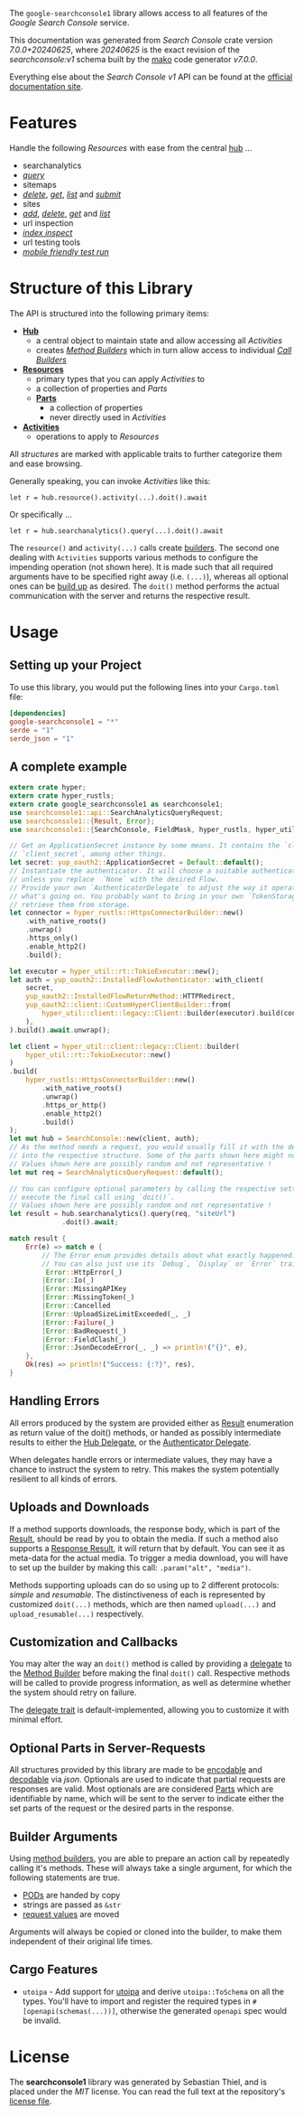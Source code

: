 <!---
DO NOT EDIT !
This file was generated automatically from 'src/generator/templates/api/README.md.mako'
DO NOT EDIT !
-->
The `google-searchconsole1` library allows access to all features of the *Google Search Console* service.

This documentation was generated from *Search Console* crate version *7.0.0+20240625*, where *20240625* is the exact revision of the *searchconsole:v1* schema built by the [mako](http://www.makotemplates.org/) code generator *v7.0.0*.

Everything else about the *Search Console* *v1* API can be found at the
[official documentation site](https://developers.google.com/webmaster-tools/search-console-api/).
# Features

Handle the following *Resources* with ease from the central [hub](https://docs.rs/google-searchconsole1/7.0.0+20240625/google_searchconsole1/SearchConsole) ...

* searchanalytics
 * [*query*](https://docs.rs/google-searchconsole1/7.0.0+20240625/google_searchconsole1/api::SearchanalyticQueryCall)
* sitemaps
 * [*delete*](https://docs.rs/google-searchconsole1/7.0.0+20240625/google_searchconsole1/api::SitemapDeleteCall), [*get*](https://docs.rs/google-searchconsole1/7.0.0+20240625/google_searchconsole1/api::SitemapGetCall), [*list*](https://docs.rs/google-searchconsole1/7.0.0+20240625/google_searchconsole1/api::SitemapListCall) and [*submit*](https://docs.rs/google-searchconsole1/7.0.0+20240625/google_searchconsole1/api::SitemapSubmitCall)
* sites
 * [*add*](https://docs.rs/google-searchconsole1/7.0.0+20240625/google_searchconsole1/api::SiteAddCall), [*delete*](https://docs.rs/google-searchconsole1/7.0.0+20240625/google_searchconsole1/api::SiteDeleteCall), [*get*](https://docs.rs/google-searchconsole1/7.0.0+20240625/google_searchconsole1/api::SiteGetCall) and [*list*](https://docs.rs/google-searchconsole1/7.0.0+20240625/google_searchconsole1/api::SiteListCall)
* url inspection
 * [*index inspect*](https://docs.rs/google-searchconsole1/7.0.0+20240625/google_searchconsole1/api::UrlInspectionIndexInspectCall)
* url testing tools
 * [*mobile friendly test run*](https://docs.rs/google-searchconsole1/7.0.0+20240625/google_searchconsole1/api::UrlTestingToolMobileFriendlyTestRunCall)




# Structure of this Library

The API is structured into the following primary items:

* **[Hub](https://docs.rs/google-searchconsole1/7.0.0+20240625/google_searchconsole1/SearchConsole)**
    * a central object to maintain state and allow accessing all *Activities*
    * creates [*Method Builders*](https://docs.rs/google-searchconsole1/7.0.0+20240625/google_searchconsole1/common::MethodsBuilder) which in turn
      allow access to individual [*Call Builders*](https://docs.rs/google-searchconsole1/7.0.0+20240625/google_searchconsole1/common::CallBuilder)
* **[Resources](https://docs.rs/google-searchconsole1/7.0.0+20240625/google_searchconsole1/common::Resource)**
    * primary types that you can apply *Activities* to
    * a collection of properties and *Parts*
    * **[Parts](https://docs.rs/google-searchconsole1/7.0.0+20240625/google_searchconsole1/common::Part)**
        * a collection of properties
        * never directly used in *Activities*
* **[Activities](https://docs.rs/google-searchconsole1/7.0.0+20240625/google_searchconsole1/common::CallBuilder)**
    * operations to apply to *Resources*

All *structures* are marked with applicable traits to further categorize them and ease browsing.

Generally speaking, you can invoke *Activities* like this:

```Rust,ignore
let r = hub.resource().activity(...).doit().await
```

Or specifically ...

```ignore
let r = hub.searchanalytics().query(...).doit().await
```

The `resource()` and `activity(...)` calls create [builders][builder-pattern]. The second one dealing with `Activities`
supports various methods to configure the impending operation (not shown here). It is made such that all required arguments have to be
specified right away (i.e. `(...)`), whereas all optional ones can be [build up][builder-pattern] as desired.
The `doit()` method performs the actual communication with the server and returns the respective result.

# Usage

## Setting up your Project

To use this library, you would put the following lines into your `Cargo.toml` file:

```toml
[dependencies]
google-searchconsole1 = "*"
serde = "1"
serde_json = "1"
```

## A complete example

```Rust
extern crate hyper;
extern crate hyper_rustls;
extern crate google_searchconsole1 as searchconsole1;
use searchconsole1::api::SearchAnalyticsQueryRequest;
use searchconsole1::{Result, Error};
use searchconsole1::{SearchConsole, FieldMask, hyper_rustls, hyper_util, yup_oauth2};

// Get an ApplicationSecret instance by some means. It contains the `client_id` and
// `client_secret`, among other things.
let secret: yup_oauth2::ApplicationSecret = Default::default();
// Instantiate the authenticator. It will choose a suitable authentication flow for you,
// unless you replace  `None` with the desired Flow.
// Provide your own `AuthenticatorDelegate` to adjust the way it operates and get feedback about
// what's going on. You probably want to bring in your own `TokenStorage` to persist tokens and
// retrieve them from storage.
let connector = hyper_rustls::HttpsConnectorBuilder::new()
    .with_native_roots()
    .unwrap()
    .https_only()
    .enable_http2()
    .build();

let executor = hyper_util::rt::TokioExecutor::new();
let auth = yup_oauth2::InstalledFlowAuthenticator::with_client(
    secret,
    yup_oauth2::InstalledFlowReturnMethod::HTTPRedirect,
    yup_oauth2::client::CustomHyperClientBuilder::from(
        hyper_util::client::legacy::Client::builder(executor).build(connector),
    ),
).build().await.unwrap();

let client = hyper_util::client::legacy::Client::builder(
    hyper_util::rt::TokioExecutor::new()
)
.build(
    hyper_rustls::HttpsConnectorBuilder::new()
        .with_native_roots()
        .unwrap()
        .https_or_http()
        .enable_http2()
        .build()
);
let mut hub = SearchConsole::new(client, auth);
// As the method needs a request, you would usually fill it with the desired information
// into the respective structure. Some of the parts shown here might not be applicable !
// Values shown here are possibly random and not representative !
let mut req = SearchAnalyticsQueryRequest::default();

// You can configure optional parameters by calling the respective setters at will, and
// execute the final call using `doit()`.
// Values shown here are possibly random and not representative !
let result = hub.searchanalytics().query(req, "siteUrl")
             .doit().await;

match result {
    Err(e) => match e {
        // The Error enum provides details about what exactly happened.
        // You can also just use its `Debug`, `Display` or `Error` traits
         Error::HttpError(_)
        |Error::Io(_)
        |Error::MissingAPIKey
        |Error::MissingToken(_)
        |Error::Cancelled
        |Error::UploadSizeLimitExceeded(_, _)
        |Error::Failure(_)
        |Error::BadRequest(_)
        |Error::FieldClash(_)
        |Error::JsonDecodeError(_, _) => println!("{}", e),
    },
    Ok(res) => println!("Success: {:?}", res),
}

```
## Handling Errors

All errors produced by the system are provided either as [Result](https://docs.rs/google-searchconsole1/7.0.0+20240625/google_searchconsole1/common::Result) enumeration as return value of
the doit() methods, or handed as possibly intermediate results to either the
[Hub Delegate](https://docs.rs/google-searchconsole1/7.0.0+20240625/google_searchconsole1/common::Delegate), or the [Authenticator Delegate](https://docs.rs/yup-oauth2/*/yup_oauth2/trait.AuthenticatorDelegate.html).

When delegates handle errors or intermediate values, they may have a chance to instruct the system to retry. This
makes the system potentially resilient to all kinds of errors.

## Uploads and Downloads
If a method supports downloads, the response body, which is part of the [Result](https://docs.rs/google-searchconsole1/7.0.0+20240625/google_searchconsole1/common::Result), should be
read by you to obtain the media.
If such a method also supports a [Response Result](https://docs.rs/google-searchconsole1/7.0.0+20240625/google_searchconsole1/common::ResponseResult), it will return that by default.
You can see it as meta-data for the actual media. To trigger a media download, you will have to set up the builder by making
this call: `.param("alt", "media")`.

Methods supporting uploads can do so using up to 2 different protocols:
*simple* and *resumable*. The distinctiveness of each is represented by customized
`doit(...)` methods, which are then named `upload(...)` and `upload_resumable(...)` respectively.

## Customization and Callbacks

You may alter the way an `doit()` method is called by providing a [delegate](https://docs.rs/google-searchconsole1/7.0.0+20240625/google_searchconsole1/common::Delegate) to the
[Method Builder](https://docs.rs/google-searchconsole1/7.0.0+20240625/google_searchconsole1/common::CallBuilder) before making the final `doit()` call.
Respective methods will be called to provide progress information, as well as determine whether the system should
retry on failure.

The [delegate trait](https://docs.rs/google-searchconsole1/7.0.0+20240625/google_searchconsole1/common::Delegate) is default-implemented, allowing you to customize it with minimal effort.

## Optional Parts in Server-Requests

All structures provided by this library are made to be [encodable](https://docs.rs/google-searchconsole1/7.0.0+20240625/google_searchconsole1/common::RequestValue) and
[decodable](https://docs.rs/google-searchconsole1/7.0.0+20240625/google_searchconsole1/common::ResponseResult) via *json*. Optionals are used to indicate that partial requests are responses
are valid.
Most optionals are are considered [Parts](https://docs.rs/google-searchconsole1/7.0.0+20240625/google_searchconsole1/common::Part) which are identifiable by name, which will be sent to
the server to indicate either the set parts of the request or the desired parts in the response.

## Builder Arguments

Using [method builders](https://docs.rs/google-searchconsole1/7.0.0+20240625/google_searchconsole1/common::CallBuilder), you are able to prepare an action call by repeatedly calling it's methods.
These will always take a single argument, for which the following statements are true.

* [PODs][wiki-pod] are handed by copy
* strings are passed as `&str`
* [request values](https://docs.rs/google-searchconsole1/7.0.0+20240625/google_searchconsole1/common::RequestValue) are moved

Arguments will always be copied or cloned into the builder, to make them independent of their original life times.

[wiki-pod]: http://en.wikipedia.org/wiki/Plain_old_data_structure
[builder-pattern]: http://en.wikipedia.org/wiki/Builder_pattern
[google-go-api]: https://github.com/google/google-api-go-client

## Cargo Features

* `utoipa` - Add support for [utoipa](https://crates.io/crates/utoipa) and derive `utoipa::ToSchema` on all
the types. You'll have to import and register the required types in `#[openapi(schemas(...))]`, otherwise the
generated `openapi` spec would be invalid.


# License
The **searchconsole1** library was generated by Sebastian Thiel, and is placed
under the *MIT* license.
You can read the full text at the repository's [license file][repo-license].

[repo-license]: https://github.com/Byron/google-apis-rsblob/main/LICENSE.md

